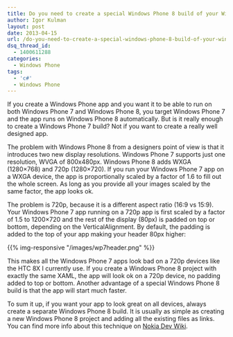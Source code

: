 ```yaml
---
title: Do you need to create a special Windows Phone 8 build of your Windows Phone app?
author: Igor Kulman
layout: post
date: 2013-04-15
url: /do-you-need-to-create-a-special-windows-phone-8-build-of-your-windows-phone-app/
dsq_thread_id:
  - 1400611288
categories:
  - Windows Phone
tags:
  - 'c#'
  - Windows Phone
---
```

If you create a Windows Phone app and you want it to be able to run on both Windows Phone 7 and Windows Phone 8, you target Windows Phone 7 and the app runs on Windows Phone 8 automatically. But is it really enough to create a Windows Phone 7 buíld? Not if you want to create a really well designed app.

The problem with Windows Phone 8 from a designers point of view is that it introduces two new display resolutions. Windows Phone 7 supports just one resolution, WVGA of 800x480px. Windows Phone 8 adds WXGA (1280&#215;768) and 720p (1280&#215;720). If you run your Windows Phone 7 app on a WXGA device, the app is proportionally scaled by a factor of 1.6 to fill out the whole screen. As long as you provide all your images scaled by the same factor, the app looks ok.

The problem is 720p, because it is a different aspect ratio (16:9 vs 15:9). Your Windows Phone 7 app running on a 720p app is first scaled by a factor of 1.5 to 1200&#215;720 and the rest of the display (80px) is padded on top or bottom, depending on the VerticalAlignment. By default, the padding is added to the top of your app making your header 80px higher:

{{% img-responsive "/images/wp7header.png" %}}

This makes all the Windows Phone 7 apps look bad on a 720p devices like the HTC 8X I currently use. If you create a Windows Phone 8 project with exactly the same XAML, the app will look ok on a 720p device, no padding added to top or bottom. Another advantage of a special Windows Phone 8 build is that the app will start much faster.

To sum it up, if you want your app to look great on all devices, always create a separate Windows Phone 8 build. It is usually as simple as creating a new Windows Phone 8 project and adding all the existing files as links. You can find more info about this technique on [Nokia Dev Wiki][2].

 [2]: http://www.developer.nokia.com/Community/Wiki/Maintaining_a_WP7_and_WP8_version_of_a_same_Silverlight_application